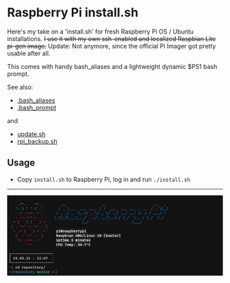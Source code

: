 # Raspberry Pi install.sh
Here's my take on a 'install.sh' for fresh Raspberry Pi OS / Ubuntu installations. ~~I use it with my own ssh-enabled and localized Raspbian Lite pi-gen image.~~ Update: Not anymore, since the official Pi Imager got pretty usable after all.

This comes with handy bash_aliases and a lightweight dynamic $PS1 bash prompt.

See also:
- [.bash_aliases](https://gist.github.com/lmzdev/41f545d9eb93c66d1ef72658ed7026c7)
- [.bash_prompt](https://gist.github.com/lmzdev/c03befd8b90a5851c1d96d78904ed39a)

and
- [update.sh](https://gist.github.com/lmzdev/21b683d4461f821107bced42a9d801fb)
- [rpi_backup.sh](https://gist.github.com/lmzdev/af788cb72631404cc49bafe84ab83c89)



## Usage
- Copy ```install.sh``` to Raspberry Pi, log in and run ```./install.sh```

----

![screenshot](scrn.jpg)
